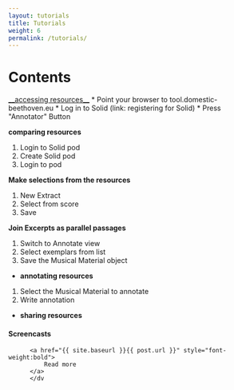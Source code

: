 ```yaml
---
layout: tutorials
title: Tutorials
weight: 6
permalink: /tutorials/
---
```


<!-- ### Annotator App Documentation -->

# Contents

<a href="{{ site.baseurl }}/chapters/chapter1/">
 __accessing resources__</a>
* Point your browser to tool.domestic-beethoven.eu
* Log in to Solid (link: registering for Solid)
* Press "Annotator" Button

__comparing resources__
1. Login to Solid pod
2. Create Solid pod
3. Login to pod 

__Make selections from the resources__
1. New Extract
2. Select from score
3. Save

__Join Excerpts as parallel passages__
1. Switch to Annotate view
2. Select exemplars from list
3. Save the Musical Material object

- __annotating resources__
1. Select the Musical Material to annotate
2. Write annotation

- __sharing resources__


#### Screencasts

          <a href="{{ site.baseurl }}{{ post.url }}" style="font-weight:bold">
              Read more
          </a>
          </dv
